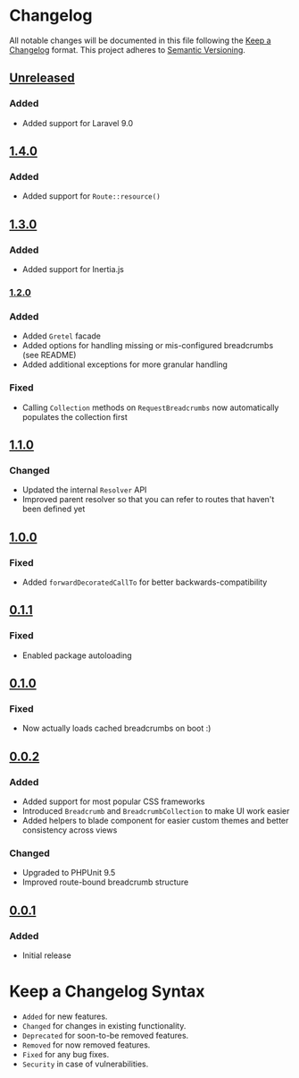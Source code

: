# Changelog

All notable changes will be documented in this file following the [Keep a Changelog](https://keepachangelog.com/en/1.0.0/) 
format. This project adheres to [Semantic Versioning](https://semver.org/spec/v2.0.0.html).

## [Unreleased]

### Added

- Added support for Laravel 9.0

## [1.4.0]

### Added

- Added support for `Route::resource()`

## [1.3.0]

### Added

- Added support for Inertia.js

### [1.2.0]

### Added

- Added `Gretel` facade
- Added options for handling missing or mis-configured breadcrumbs (see README)
- Added additional exceptions for more granular handling

### Fixed

- Calling `Collection` methods on `RequestBreadcrumbs` now automatically populates the collection first

## [1.1.0]

### Changed

- Updated the internal `Resolver` API
- Improved parent resolver so that you can refer to routes that haven't been defined yet

## [1.0.0]

### Fixed

- Added `forwardDecoratedCallTo` for better backwards-compatibility

## [0.1.1]

### Fixed

- Enabled package autoloading

## [0.1.0]

### Fixed

- Now actually loads cached breadcrumbs on boot :)

## [0.0.2]

### Added

- Added support for most popular CSS frameworks
- Introduced `Breadcrumb` and `BreadcrumbCollection` to make UI work easier
- Added helpers to blade component for easier custom themes and better consistency across views

### Changed

- Upgraded to PHPUnit 9.5
- Improved route-bound breadcrumb structure

## [0.0.1]

### Added

- Initial release

# Keep a Changelog Syntax

- `Added` for new features.
- `Changed` for changes in existing functionality.
- `Deprecated` for soon-to-be removed features.
- `Removed` for now removed features.
- `Fixed` for any bug fixes. 
- `Security` in case of vulnerabilities.

[Unreleased]: https://github.com/glhd/gretel/compare/1.4.0...HEAD
[1.4.0]: https://github.com/glhd/gretel/compare/1.3.0...1.4.0
[1.3.0]: https://github.com/glhd/gretel/compare/1.2.0...1.3.0
[1.2.0]: https://github.com/glhd/gretel/compare/1.1.0...1.2.0
[1.1.0]: https://github.com/glhd/gretel/compare/1.0.0...1.1.0
[1.0.0]: https://github.com/glhd/gretel/compare/0.1.1...1.0.0
[0.1.1]: https://github.com/glhd/gretel/compare/0.1.0...0.1.1
[0.1.0]: https://github.com/glhd/gretel/compare/0.0.2...0.1.0
[0.0.2]: https://github.com/glhd/gretel/compare/0.0.1...0.0.2
[0.0.1]: https://github.com/glhd/gretel/releases/tag/0.0.1
